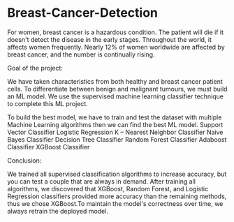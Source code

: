 # Breast-Cancer-Detection
For women, breast cancer is a hazardous condition. The patient will die if it doesn't detect the disease in the early stages. Throughout the world, it affects women frequently. Nearly 12% of women worldwide are affected by breast cancer, and the number is continually rising.

Goal of the project:

We have taken characteristics from both healthy and breast cancer patient cells. To differentiate between benign and malignant tumours, we must build an ML model. We use the supervised machine learning classifier technique to complete this ML project.

To build the best model, we have to train and test the dataset with multiple Machine Learning algorithms then we can find the best ML model.
Support Vector Classifier
Logistic Regression
K – Nearest Neighbor Classifier
Naive Bayes Classifier
Decision Tree Classifier
Random Forest Classifier
Adaboost Classifier
XGBoost Classifier

Conclusion:

We trained all supervised classification algorithms to increase accuracy, but you can test a couple that are always in demand. After training all algorithms, we discovered that XGBoost, Random Forest, and Logistic Regression classifiers provided more accuracy than the remaining methods, thus we chose XGBoost.To maintain the model's correctness over time, we always retrain the deployed model.
